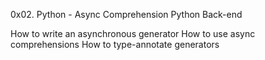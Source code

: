 0x02. Python - Async Comprehension
Python
Back-end


How to write an asynchronous generator
How to use async comprehensions
How to type-annotate generators